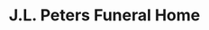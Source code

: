 ---
title: "J.L. Peters Funeral Home"
url: /lincoln-park/j-l-peters-funeral-home/
shop: funeral directors
---
